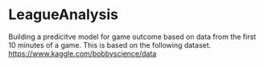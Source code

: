 # LeagueAnalysis
Building a predicitve model for game outcome based on data from the first 10 minutes of a game. 
This is based on the following dataset. https://www.kaggle.com/bobbyscience/data 
